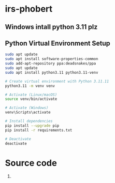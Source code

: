 # irs-phobert

## Windows intall python 3.11 plz
## Python Virtual Environment Setup
```bash
sudo apt update
sudo apt install software-properties-common
sudo add-apt-repository ppa:deadsnakes/ppa
sudo apt update
sudo apt install python3.11 python3.11-venv

# Create virtual environment with Python 3.11.11
python3.11 -m venv venv

# Activate (Linux/macOS)
source venv/bin/activate

# Activate (Windows)
venv\Scripts\activate

# Install dependencies
pip install --upgrade pip
pip install -r requirements.txt

# Deactivate
deactivate
```


# Source code
1. 